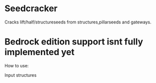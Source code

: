 # Seedcracker
Cracks lift/half/structureseeds from structures,pillarseeds and gateways.

# Bedrock edition support isnt fully implemented yet

How to use:

Input structures

